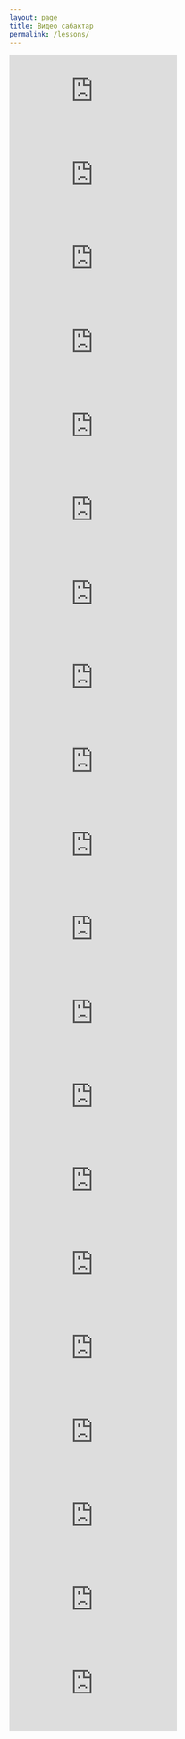 ```yaml
---
layout: page
title: Видео сабактар
permalink: /lessons/
---
```

<div class="video-container"> 
    <iframe loading="lazy" src="https://www.youtube.com/embed/RjXOU82_OUs" title="8-класс |  География | КР климатын түзүүчү негизги факторлор" frameborder="0" allow="accelerometer; autoplay; clipboard-write; encrypted-media; gyroscope; picture-in-picture; web-share" referrerpolicy="strict-origin-when-cross-origin" allowfullscreen></iframe>
</div>
<div class="video-container"> 
    <iframe  loading="lazy" src="https://www.youtube.com/embed/mbHDz6oDlqw" title="8-класс | География | КРнын мөңгүлөрү. Көп жылдык тоң" frameborder="0" allow="accelerometer; autoplay; clipboard-write; encrypted-media; gyroscope; picture-in-picture; web-share" referrerpolicy="strict-origin-when-cross-origin" allowfullscreen></iframe>
</div>
<div class="video-container"> 
    <iframe  loading="lazy" src="https://www.youtube.com/embed/7eY7tuq1GKU" title="8-класс  | География | КРнын негизги дарыя суулар системасы" frameborder="0" allow="accelerometer; autoplay; clipboard-write; encrypted-media; gyroscope; picture-in-picture; web-share" referrerpolicy="strict-origin-when-cross-origin" allowfullscreen></iframe>
</div>
<div class="video-container"> 
    <iframe  loading="lazy" src="https://www.youtube.com/embed/vMo4yTo-Auw" title="8-клаcс |  География | Көлдөр жана суу сактагычтар. Саздар" frameborder="0" allow="accelerometer; autoplay; clipboard-write; encrypted-media; gyroscope; picture-in-picture; web-share" referrerpolicy="strict-origin-when-cross-origin" allowfullscreen></iframe>
</div>
<div class="video-container"> 
    <iframe  loading="lazy" src="https://www.youtube.com/embed/S_N7cP9MFak" title="8-класс | География | Рельеф жана кен байлыктары. Жаратылыш кырсыктары" frameborder="0" allow="accelerometer; autoplay; clipboard-write; encrypted-media; gyroscope; picture-in-picture; web-share" referrerpolicy="strict-origin-when-cross-origin" allowfullscreen></iframe>
</div>

<div class="video-container">
    <iframe loading="lazy"  src="https://www.youtube.com/embed/ktSp9gmlVUo" title="8-класс | География |  Кыргызстанды изилдөө тарыхы" frameborder="0" allow="accelerometer; autoplay; clipboard-write; encrypted-media; gyroscope; picture-in-picture; web-share" referrerpolicy="strict-origin-when-cross-origin" allowfullscreen></iframe>
</div>

<div class="video-container">
    <iframe loading="lazy"  src="https://www.youtube.com/embed/dGhpsz2XWkY" title="8-класс |  География | Менин Мекеним - Кыргыз Республикасы. Географиялык абалы, чек аралары." frameborder="0" allow="accelerometer; autoplay; clipboard-write; encrypted-media; gyroscope; picture-in-picture; web-share" referrerpolicy="strict-origin-when-cross-origin" allowfullscreen></iframe>
</div>

<div class="video-container">
    <iframe loading="lazy"  src="https://www.youtube.com/embed/Zu3jh2hXflc" title="8-класс | География | Саат алкактары. КР саат алкагы" frameborder="0" allow="accelerometer; autoplay; clipboard-write; encrypted-media; gyroscope; picture-in-picture; web-share" referrerpolicy="strict-origin-when-cross-origin" allowfullscreen></iframe>
</div>

<div class="video-container">
    <iframe loading="lazy"  src="https://www.youtube.com/embed/yGvQ2nOkaCQ" title="8-класс | География | Геологиялык өнүгүү тарыхы.  Байыркы муз каптоолор" frameborder="0" allow="accelerometer; autoplay; clipboard-write; encrypted-media; gyroscope; picture-in-picture; web-share" referrerpolicy="strict-origin-when-cross-origin" allowfullscreen></iframe>
</div>

<div class="video-container">
    <iframe loading="lazy"  src="https://www.youtube.com/embed/H-0pJAWgoAI" title="8-класс | География  | Атмосфералык циркуляциянын климатка тийгизген таасири" frameborder="0" allow="accelerometer; autoplay; clipboard-write; encrypted-media; gyroscope; picture-in-picture; web-share" referrerpolicy="strict-origin-when-cross-origin" allowfullscreen></iframe>
</div>

<div class="video-container">
    <iframe loading="lazy"  src="https://www.youtube.com/embed/dzY-enmx_jU" title="8-класс | География | Топурактары жана жер ресурстары.." frameborder="0" allow="accelerometer; autoplay; clipboard-write; encrypted-media; gyroscope; picture-in-picture; web-share" referrerpolicy="strict-origin-when-cross-origin" allowfullscreen></iframe>
</div>

<div class="video-container">
    <iframe loading="lazy"  src="https://www.youtube.com/embed/Cb5oY9w6OHA" title="8-класс | География  | Түштүк Батыш Тянь-Шань" frameborder="0" allow="accelerometer; autoplay; clipboard-write; encrypted-media; gyroscope; picture-in-picture; web-share" referrerpolicy="strict-origin-when-cross-origin" allowfullscreen></iframe>
</div>

<div class="video-container">
    <iframe loading="lazy"  src="https://www.youtube.com/embed/7IMdnhi-zY0" title="8-класс | География | Алай-Туркестан провинциясы. Чон -Алай провинциясы" frameborder="0" allow="accelerometer; autoplay; clipboard-write; encrypted-media; gyroscope; picture-in-picture; web-share" referrerpolicy="strict-origin-when-cross-origin" allowfullscreen></iframe>
</div>

<div class="video-container">
    <iframe loading="lazy"  src="https://www.youtube.com/embed/GdpLfoFHSW4" title="8-класс | География | Геоэкологиялык проблемалар. Биоартүрдүүлүктү коргоо" frameborder="0" allow="accelerometer; autoplay; clipboard-write; encrypted-media; gyroscope; picture-in-picture; web-share" referrerpolicy="strict-origin-when-cross-origin" allowfullscreen></iframe>
</div>

<div class="video-container">
    <iframe loading="lazy"  src="https://www.youtube.com/embed/AuGiekF54GA" title="8-класс | География | Өзгөчө коргоого алынган жерлер" frameborder="0" allow="accelerometer; autoplay; clipboard-write; encrypted-media; gyroscope; picture-in-picture; web-share" referrerpolicy="strict-origin-when-cross-origin" allowfullscreen></iframe>
</div>

<div class="video-container">
    <iframe loading="lazy"  src="https://www.youtube.com/embed/sQGVu23hxZc" title="8-класс | География | Жер алдындагы суулар. Суу кырсыктары" frameborder="0" allow="accelerometer; autoplay; clipboard-write; encrypted-media; gyroscope; picture-in-picture; web-share" referrerpolicy="strict-origin-when-cross-origin" allowfullscreen></iframe>
</div>

<div class="video-container">
    <iframe loading="lazy"  src="https://www.youtube.com/embed/o3CmX-YIQpE" title="География - 6 класс - Жаратылыш комплекстери" frameborder="0" allow="accelerometer; autoplay; clipboard-write; encrypted-media; gyroscope; picture-in-picture; web-share" referrerpolicy="strict-origin-when-cross-origin" allowfullscreen></iframe>
</div>

<div class="video-container">
    <iframe loading="lazy"  src="https://www.youtube.com/embed/FeBpPaAOik4" title="География - 6 класс - Дүйнө өлкөлөрү жана калкы" frameborder="0" allow="accelerometer; autoplay; clipboard-write; encrypted-media; gyroscope; picture-in-picture; web-share" referrerpolicy="strict-origin-when-cross-origin" allowfullscreen></iframe>
</div>

<div class="video-container">
    <iframe loading="lazy"  src="https://www.youtube.com/embed/S0MOKOaHJXA" title="География - 6 класс - Табигый кырсыктар жана алардын келип чыгуу себептери" frameborder="0" allow="accelerometer; autoplay; clipboard-write; encrypted-media; gyroscope; picture-in-picture; web-share" referrerpolicy="strict-origin-when-cross-origin" allowfullscreen></iframe>
</div>

<div class="video-container">
    <iframe loading="lazy"  src="https://www.youtube.com/embed/6vgUthxFTGI" title="География - 6 класс - Өз жеринин географиясы, өсүмдүк жаныбарлары" frameborder="0" allow="accelerometer; autoplay; clipboard-write; encrypted-media; gyroscope; picture-in-picture; web-share" referrerpolicy="strict-origin-when-cross-origin" allowfullscreen></iframe>
</div>